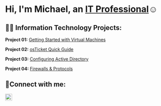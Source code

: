 <h1>Hi, I'm Michael, an <a href="https://www.linkedin.com/in/mmej181/">IT Professional</a>☺</h1>

<h2>👨‍💻 Information Technology Projects:</h2>

**Project 01:** [Getting Started with Virtual Machines](https://github.com/mmej181/vmintro)

**Project 02:** [osTicket Quick Guide](https://github.com/mmej181/osticket-quickguide)

**Project 03:** [Configuring Active Directory](https://github.com/mmej181/configure-ad)
  
**Project 04:** [Firewalls & Protocols](https://github.com/mmej181/azure-network-protocols)

<h2>🤳Connect with me:</h2>

[<img align="left" alt="Josh | LinkedIn" width="22px" src="https://cdn.jsdelivr.net/npm/simple-icons@v3/icons/linkedin.svg" />][linkedin]

[linkedin]: https://linkedin.com/in/Josh
